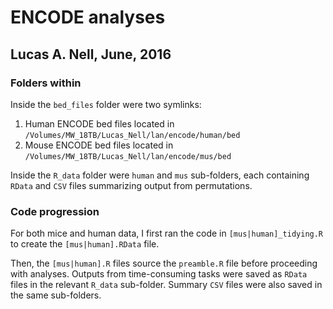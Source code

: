 ENCODE analyses
=======

Lucas A. Nell, June, 2016
-----


### Folders within

Inside the `bed_files` folder were two symlinks:

1. Human ENCODE bed files located in 
`/Volumes/MW_18TB/Lucas_Nell/lan/encode/human/bed`
2. Mouse ENCODE bed files located in 
`/Volumes/MW_18TB/Lucas_Nell/lan/encode/mus/bed`

Inside the `R_data` folder were `human` and `mus` sub-folders, each containing `RData`
and `CSV` files summarizing output from permutations.


### Code progression

For both mice and human data, I first ran the code in `[mus|human]_tidying.R` to create 
the `[mus|human].RData` file.

Then, the `[mus|human].R` files source the `preamble.R` file before proceeding with 
analyses. Outputs from time-consuming tasks were saved as `RData` files in the relevant
`R_data` sub-folder. Summary `CSV` files were also saved in the same sub-folders.

